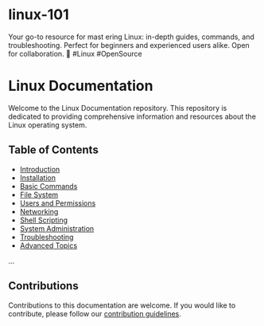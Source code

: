 # linux-101
Your go-to resource for mast
ering Linux: in-depth guides, commands, and troubleshooting. Perfect for beginners and experienced users alike. Open for collaboration. 🐧 #Linux #OpenSource

# Linux Documentation

Welcome to the Linux Documentation repository. This repository is dedicated to providing comprehensive information and resources about the Linux operating system.

## Table of Contents

- [Introduction](Introduction/Introduction.md)
- [Installation](Installation/Installation.md)
- [Basic Commands](Basic-Commands/Basic-Commands.md)
- [File System](File_System/File_System.md)
- [Users and Permissions](Users_and_Permissions/Users_and_Permissions.md)
- [Networking](Networking/Networking.md)
- [Shell Scripting](Shell_Scripting/Shell_Scripting.md)
- [System Administration](System_Administration/System_Administration.md)
- [Troubleshooting](#troubleshooting)
- [Advanced Topics](#advanced-topics)

...

## Contributions

Contributions to this documentation are welcome. If you would like to contribute, please follow our [contribution guidelines](CONTRIBUTING.md).

